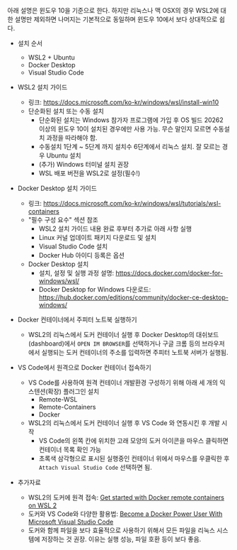 아래 설명은 윈도우 10을 기준으로 한다.
하지만 리눅스나 맥 OSX의 경우 WSL2에 대한 설명만 제외하면 나머지는 기본적으로 동일하며
윈도우 10에서 보다 상대적으로 쉽다.

* 설치 순서
    * WSL2 + Ubuntu
    * Docker Desktop
    * Visual Studio Code

* WSL2 설치 가이드
    * 링크: https://docs.microsoft.com/ko-kr/windows/wsl/install-win10
    * 단순화된 설치 또는 수동 설치
        * 단순화된 설치는 Windows 참가자 프로그램에 가입 후 OS 빌드 20262 이상의 윈도우 10이 설치된 경우에만 사용 가능. 무슨 말인지 모르면 수동설치 과정을 따라해야 함.
        * 수동설치 1단계 ~ 5단계 까지 설치수 6단계에서 리눅스 설치. 잘 모르는 경우 Ubuntu 설치
        * (추가) Windows 터미널 설치 권장
        * WSL 배포 버전을 WSL2로 설정(필수!)

* Docker Desktop 설치 가이드
    * 링크: https://docs.microsoft.com/ko-kr/windows/wsl/tutorials/wsl-containers
    * "필수 구성 요수" 섹션 참조
        * WSL2 설치 가이드 내용 완료 후부터 추가로 아래 사항 실행
        * Linux 커널 업데이트 패키지 다운로드 및 설치
        * Visual Studio Code 설치
        * Docker Hub 아이디 등록은 옵션
    * Docker Desktop 설치
        * 설치, 설정 및 실행 과정 설명: https://docs.docker.com/docker-for-windows/wsl/
        * Docker Desktop for Windows 다운로드: https://hub.docker.com/editions/community/docker-ce-desktop-windows/

* Docker 컨테이너에서 주피터 노트북 실행하기
    * WSL2의 리눅스에서 도커 컨테이너 실행 후 Docker Desktop의 대쉬보드(dashboard)에서 `OPEN IM BROWSER`를 선택하거나
        구글 크롬 등의 브라우저에서 실행되는 도커 컨테이너의 주소를 입력하면 주피터 노트북 서버가 실행됨.

* VS Code에서 원격으로 Docker 컨테이너 접속하기
    * VS Code를 사용하여 원격 컨테이너 개발환경 구성하기 위해 아래 세 개의 익스텐션(확장) 플러그인 설치
        * Remote-WSL 
        * Remote-Containers
        * Docker
    * WSL2의 리눅스에서 도커 컨테이너 실행 후 VS Code 와 연동시킨 후 개발 시작
        * VS Code의 왼쪽 칸에 위치한 고래 모양의 도커 아이콘을 마우스 클릭하면 컨테이너 목록 확인 가능
        * 초록색 삼각형으로 표시된 실행중인 컨테이너 위에서 마우스를 우클릭한 후 `Attach Visual Studio Code` 선택하면 됨.
    
* 추가자료
    * WSL2의 도커에 원격 접속: [Get started with Docker remote containers on WSL 2](https://docs.microsoft.com/ko-kr/windows/wsl/tutorials/wsl-containers)
    * 도커와 VS Code와 다양한 활용법: [Become a Docker Power User With Microsoft Visual Studio Code](https://www.youtube.com/watch?v=sUZxIWDUicA)
    * 도커와 함께 파일을 보다 효율적으로 사용하기 위해서 모든 파일을 리눅스 시스템에 저장하는 것 권장. 이유는 실행 성능, 파일 호환 등이 보다 좋음.
